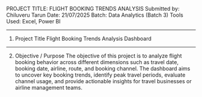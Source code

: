 PROJECT TITLE: FLIGHT BOOKING TRENDS ANALYSIS
Submitted by: Chiluveru Tarun
Date: 21/07/2025
Batch: Data Analytics (Batch 3)
Tools Used: Excel, Power BI
________________________________________
1. Project Title
Flight Booking Trends Analysis Dashboard
________________________________________
2. Objective / Purpose
The objective of this project is to analyze flight booking behavior across different dimensions such as travel date, booking date, airline, route, and booking channel. The dashboard aims to uncover key booking trends, identify peak travel periods, evaluate channel usage, and provide actionable insights for travel businesses or airline management teams.
